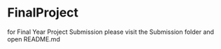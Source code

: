 # FinalProject
for Final Year Project Submission please visit the Submission folder and open README.md
